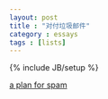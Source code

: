 ```yaml
---
layout: post
title : "对付垃圾邮件"
category : essays
tags : [lists]
---
```

{% include JB/setup %}

[a plan for spam](http://ishare.iask.sina.com.cn/f/24767155.html)
